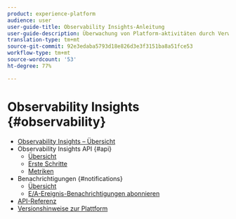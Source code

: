 ```yaml
---
product: experience-platform
audience: user
user-guide-title: Observability Insights-Anleitung
user-guide-description: Überwachung von Platform-aktivitäten durch Verwendung statistischer Metriken und Ereignisbenachrichtigungen.
translation-type: tm+mt
source-git-commit: 92e3edaba5793d18e826d3e3f3151ba8a51fce53
workflow-type: tm+mt
source-wordcount: '53'
ht-degree: 77%

---
```



# Observability Insights {#observability}

* [Observability Insights – Übersicht](home.md)
* Observability Insights API {#api}
   * [Übersicht](api/overview.md)
   * [Erste Schritte](api/getting-started.md)
   * [Metriken](api/metrics.md)
* Benachrichtigungen {#notifications}
   * [Übersicht](notifications/overview.md)
   * [E/A-Ereignis-Benachrichtigungen abonnieren](notifications/subscribe.md)
* [API-Referenz](https://www.adobe.io/apis/experienceplatform/home/api-reference.html#!acpdr/swagger-specs/observability-insights.yaml)
* [Versionshinweise zur Plattform](https://docs.adobe.com/content/help/de-DE/experience-platform/release-notes/latest.html)